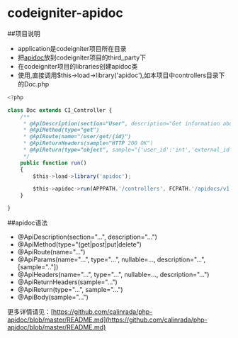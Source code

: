 # codeigniter-apidoc
##项目说明
* application是codeigniter项目所在目录
* 把[apidoc](https://github.com/calinrada/php-apidoc)放到codeigniter项目的third_party下
* 在codeigniter项目的libraries创建apidoc类
* 使用,直接调用$this->load->library('apidoc'),如本项目中controllers目录下的Doc.php
```javascript
<?php

class Doc extends CI_Controller {
    /**
     * @ApiDescription(section="User", description="Get information about user")
     * @ApiMethod(type="get")
     * @ApiRoute(name="/user/get/{id}")
     * @ApiReturnHeaders(sample="HTTP 200 OK")
     * @ApiReturn(type="object", sample="{'user_id':'int','external_id':'int','extra':{'type':'integer'}}")
     */
    public function run()
    {
        $this->load->library('apidoc');

        $this->apidoc->run(APPPATH.'/controllers', FCPATH.'/apidocs/v1');
    }

}
```


##apidoc语法

* @ApiDescription(section="...", description="...")
* @ApiMethod(type="(get|post|put|delete")
* @ApiRoute(name="...")
* @ApiParams(name="...", type="...", nullable=..., description="...", [sample=".."])
* @ApiHeaders(name="...", type="...", nullable=..., description="...")
* @ApiReturnHeaders(sample="...")
* @ApiReturn(type="...", sample="...")
* @ApiBody(sample="...")

更多详情请见：[https://github.com/calinrada/php-apidoc/blob/master/README.md](https://github.com/calinrada/php-apidoc/blob/master/README.md)
